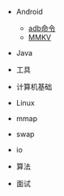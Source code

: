 
* Android

    * [adb命令](./docs/adb操作.md)
    * [MMKV](./docs/MMKV.md)

* Java

* 工具

* 计算机基础

* Linux

 * mmap
 * swap
 * io

* 算法

* 面试